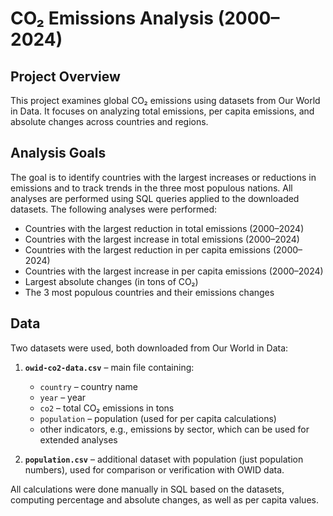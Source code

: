 # CO₂ Emissions Analysis (2000–2024)

## Project Overview

This project examines global CO₂ emissions using datasets from Our World in Data. It focuses on analyzing total emissions, per capita emissions, and absolute changes across countries and regions.

## Analysis Goals

The goal is to identify countries with the largest increases or reductions in emissions and to track trends in the three most populous nations. All analyses are performed using SQL queries applied to the downloaded datasets. The following analyses were performed:

* Countries with the largest reduction in total emissions (2000–2024)
* Countries with the largest increase in total emissions (2000–2024)
* Countries with the largest reduction in per capita emissions (2000–2024)
* Countries with the largest increase in per capita emissions (2000–2024)
* Largest absolute changes (in tons of CO₂)
* The 3 most populous countries and their emissions changes

## Data

Two datasets were used, both downloaded from Our World in Data:

1. **`owid-co2-data.csv`** – main file containing:

   * `country` – country name
   * `year` – year
   * `co2` – total CO₂ emissions in tons
   * `population` – population (used for per capita calculations)
   * other indicators, e.g., emissions by sector, which can be used for extended analyses

2. **`population.csv`** – additional dataset with population (just population numbers), used for comparison or verification with OWID data.

All calculations were done manually in SQL based on the datasets, computing percentage and absolute changes, as well as per capita values.
